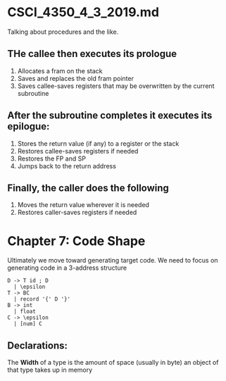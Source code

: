 # CSCI_4350_4_3_2019.md

Talking about procedures and the like.

## THe callee then executes its __prologue__

1. Allocates a fram on the stack
2. Saves and replaces the old fram pointer
3. Saves callee-saves registers that may be overwritten by the current subroutine

## After the subroutine completes it executes its epilogue:

1. Stores the return value (if any) to a register or the stack
2. Restores callee-saves registers if needed
3. Restores the FP and SP
4. Jumps back to the return address

## Finally, the caller does the following

1. Moves the return value wherever it is needed
2. Restores caller-saves registers if needed

# Chapter 7: Code Shape

Ultimately we move toward generating target code. We need to focus on generating code in a 3-address structure

```
D -> T id ; D
  | \epsilon
T -> BC
  | record '{' D '}'
B -> int
  | float
C -> \epsilon
  | [num] C
```

## Declarations:

The __Width__ of a type is the amount of space (usually in byte) an object of that type takes up in memory
